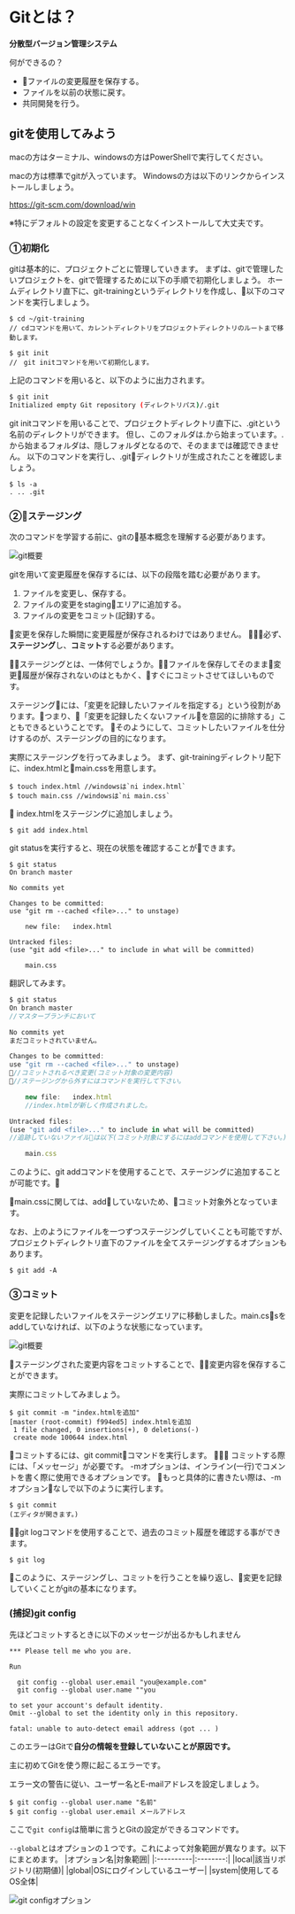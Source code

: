 # Gitとは？
**分散型バージョン管理システム**


何ができるの？
- ファイルの変更履歴を保存する。
- ファイルを以前の状態に戻す。
- 共同開発を行う。

## gitを使用してみよう
macの方はターミナル、windowsの方はPowerShellで実行してください。

macの方は標準でgitが入っています。
Windowsの方は以下のリンクからインストールしましょう。

https://git-scm.com/download/win

※特にデフォルトの設定を変更することなくインストールして大丈夫です。


### ①初期化
gitは基本的に、プロジェクトごとに管理していきます。
まずは、gitで管理したいプロジェクトを、gitで管理するために以下の手順で初期化しましょう。
ホームディレクトリ直下に、git-trainingというディレクトリを作成し、以下のコマンドを実行しましょう。

```sh
$ cd ~/git-training
// cdコマンドを用いて、カレントディレクトリをプロジェクトディレクトリのルートまで移動します。

$ git init
//　git initコマンドを用いて初期化します。
```

上記のコマンドを用いると、以下のように出力されます。

```sh
$ git init
Initialized empty Git repository (ディレクトリパス)/.git
```

git initコマンドを用いることで、プロジェクトディレクトリ直下に、.gitという名前のディレクトリができます。
但し、このフォルダは.から始まっています。.から始まるフォルダは、隠しフォルダとなるので、そのままでは確認できません。
以下のコマンドを実行し、.gitディレクトリが生成されたことを確認しましょう。

```
$ ls -a
. .. .git 
```

### ②ステージング

次のコマンドを学習する前に、gitの基本概念を理解する必要があります。

![git概要](./flow.png)

gitを用いて変更履歴を保存するには、以下の段階を踏む必要があります。

1. ファイルを変更し、保存する。
1. ファイルの変更をstagingエリアに追加する。
1. ファイルの変更をコミット(記録)する。

変更を保存した瞬間に変更履歴が保存されるわけではありません。
必ず、**ステージング**し、**コミット**する必要があります。

ステージングとは、一体何でしょうか。ファイルを保存してそのまま変更履歴が保存されないのはともかく、すぐにコミットさせてほしいものです。

ステージングには、「変更を記録したいファイルを指定する」という役割があります。つまり、「変更を記録したくないファイルを意図的に排除する」こともできるということです。
そのようにして、コミットしたいファイルを仕分けするのが、ステージングの目的になります。

実際にステージングを行ってみましょう。
まず、git-trainingディレクトリ配下に、index.htmlとmain.cssを用意します。

```
$ touch index.html //windowsは`ni index.html`
$ touch main.css //windowsは`ni main.css`
```

index.htmlをステージングに追加しましょう。

```
$ git add index.html
```

git statusを実行すると、現在の状態を確認することができます。


```
$ git status
On branch master

No commits yet

Changes to be committed:
use "git rm --cached <file>..." to unstage)

    new file:   index.html   

Untracked files:           
(use "git add <file>..." to include in what will be committed)

    main.css

```

翻訳してみます。

```js
$ git status
On branch master
//マスターブランチにおいて

No commits yet
まだコミットされていません。

Changes to be committed:
use "git rm --cached <file>..." to unstage)
//コミットされるべき変更(コミット対象の変更内容)
//ステージングから外すにはコマンドを実行して下さい。

    new file:   index.html  
    //index.htmlが新しく作成されました。 

Untracked files:           
(use "git add <file>..." to include in what will be committed)
//追跡していないファイルは以下(コミット対象にするにはaddコマンドを使用して下さい。)

    main.css

```

このように、git addコマンドを使用することで、ステージングに追加することが可能です。

main.cssに関しては、addしていないため、コミット対象外となっています。

なお、上のようにファイルを一つずつステージングしていくことも可能ですが、プロジェクトディレクトリ直下のファイルを全てステージングするオプションもあります。

```
$ git add -A
```

### ③コミット

変更を記録したいファイルをステージングエリアに移動しました。main.cssをaddしていなければ、以下のような状態になっています。

![git概要](./flow2.png)

ステージングされた変更内容をコミットすることで、変更内容を保存することができます。

実際にコミットしてみましょう。

```
$ git commit -m "index.htmlを追加"
[master (root-commit) f994ed5] index.htmlを追加
 1 file changed, 0 insertions(+), 0 deletions(-)
 create mode 100644 index.html
```

コミットするには、git commitコマンドを実行します。

コミットする際には、「メッセージ」が必要です。
-mオプションは、インライン(一行)でコメントを書く際に使用できるオプションです。
もっと具体的に書きたい際は、-mオプションなしで以下のように実行します。

```
$ git commit
(エディタが開きます。)
```

git logコマンドを使用することで、過去のコミット履歴を確認する事ができます。

```
$ git log
```


このように、ステージングし、コミットを行うことを繰り返し、変更を記録していくことがgitの基本になります。

### (捕捉)git config
先ほどコミットするときに以下のメッセージが出るかもしれません
```
*** Please tell me who you are.

Run

  git config --global user.email "you@example.com"
  git config --global user.name ""you

to set your account's default identity.
Omit --global to set the identity only in this repository.

fatal: unable to auto-detect email address (got ... )
```
このエラーはGitで**自分の情報を登録していないことが原因です。**


主に初めてGitを使う際に起こるエラーです。

エラー文の警告に従い、ユーザー名とE-mailアドレスを設定しましょう。
```
$ git config --global user.name "名前"
$ git config --global user.email メールアドレス
```
ここで`git config`は簡単に言うとGitの設定ができるコマンドです。

`--global`とはオプションの１つです。これによって対象範囲が異なります。以下にまとめます。
|オプション名|対象範囲|
|:----------|:--------:|
|local|該当リポジトリ(初期値)|
|global|OSにログインしているユーザー|
|system|使用してるOS全体|

![git configオプション](./config_option.png)




